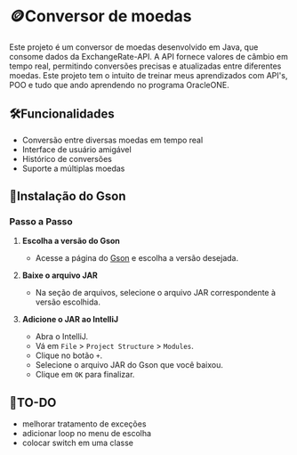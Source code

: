 # 🪙Conversor de moedas
<p>Este projeto é um conversor de moedas desenvolvido em Java, que consome dados da ExchangeRate-API. A API fornece valores de câmbio em tempo real, 
  permitindo conversões precisas e atualizadas entre diferentes moedas. Este projeto tem o intuito de treinar meus aprendizados com API's, POO e
  tudo que ando aprendendo no programa OracleONE.</p>

## 🛠️Funcionalidades
- Conversão entre diversas moedas em tempo real
- Interface de usuário amigável
- Histórico de conversões
- Suporte a múltiplas moedas

## 🚀Instalação do Gson

### Passo a Passo

1. **Escolha a versão do Gson**
   - Acesse a página do <a href="https://mvnrepository.com/artifact/com.google.code.gson/gson">Gson</a> e escolha a versão desejada.

2. **Baixe o arquivo JAR**
   - Na seção de arquivos, selecione o arquivo JAR correspondente à versão escolhida.

3. **Adicione o JAR ao IntelliJ**
   - Abra o IntelliJ.
   - Vá em `File` > `Project Structure` > `Modules`.
   - Clique no botão `+`.
   - Selecione o arquivo JAR do Gson que você baixou.
   - Clique em `OK` para finalizar.

## 📝TO-DO
- melhorar tratamento de exceções
- adicionar loop no menu de escolha
- colocar switch em uma classe
